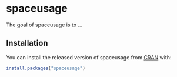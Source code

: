 
<!-- README.md is generated from README.Rmd. Please edit that file -->
# spaceusage

<!-- badges: start -->
<!-- badges: end -->
The goal of spaceusage is to ...

## Installation

You can install the released version of spaceusage from [CRAN](https://CRAN.R-project.org) with:

``` r
install.packages("spaceusage")
```
